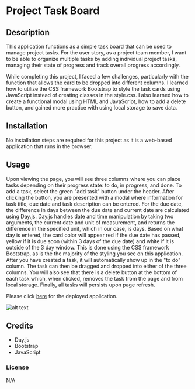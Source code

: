 # Project Task Board

## Description
This application functions as a simple task board that can be used to manage project tasks. For the user story, as a project team member, I want to be able to organize multiple tasks by adding individual project tasks, managing their state of progress and track overall progress accordingly. 

While completing this project, I faced a few challenges, particularly with the function that allows the card to be dropped into different columns. I learned how to utilize the CSS framework Bootstrap to style the task cards using JavaScript instead of creating classes in the style.css. I also learned how to create a functional modal using HTML and JavaScript, how to add a delete button, and gained more practice with using local storage to save data.


## Installation
No installation steps are required for this project as it is a web-based application that runs in the browser.

## Usage
Upon viewing the page, you will see three columns where you can place tasks depending on their progress state: to do, in progress, and done. To add a task, select the green "add task" button under the header. After clicking the button, you are presented with a modal where information for task title, due date and task description can be entered. For the due date, the difference in days between the due date and current date are calculated using Day.js. Day.js handles date and time manipulation by taking two arguments, the current date and unit of measurement, and returns the difference in the specified unit, which in our case, is days. Based on what day is entered, the card color will appear red if the due date has passed, yellow if it is due soon (within 3 days of the due date) and white if it is outside of the 3 day window. This is done using the CSS framework Bootstrap, as is the the majority of the styling you see on this application. After you have created a task, it will automatically show up in the "to do" column. The task can then be dragged and dropped into either of the three columns. You will also see that there is a delete button at the bottom of each task which, when clicked, removes the task from the page and from local storage. Finally, all tasks will persists upon page refresh.

Please click [here](https://savannahmarshall.github.io/Project-Task-Board/) for the deployed application.

![alt text](https://github.com/savannahmarshall/Project-Task-Board/blob/main/assets/challenge-5%20screenshot.png)

## Credits
* Day.js
* Bootstrap
* JavaScript

### License
N/A





